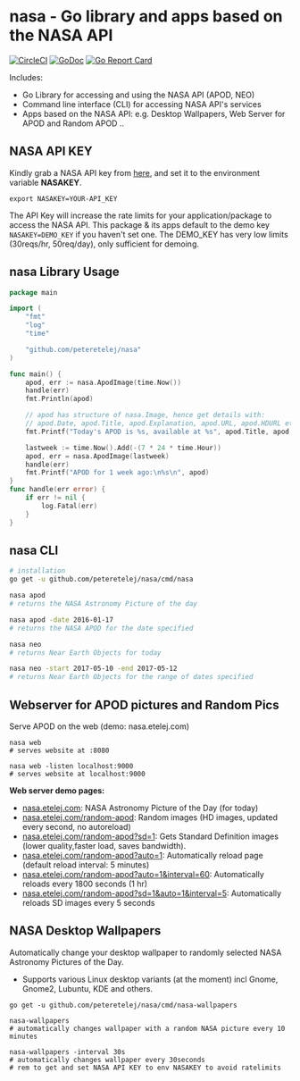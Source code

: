 # nasa - Go library and apps based on the NASA API

[![CircleCI](https://circleci.com/gh/peteretelej/nasa/tree/master.svg?style=svg)](https://circleci.com/gh/peteretelej/nasa/tree/master) 
[![GoDoc](https://godoc.org/github.com/peteretelej/nasa?status.svg)](https://godoc.org/github.com/peteretelej/nasa)
[![Go Report Card](https://goreportcard.com/badge/github.com/peteretelej/nasa)](https://goreportcard.com/report/github.com/peteretelej/nasa)



Includes:
- Go Library for accessing and using the NASA API (APOD, NEO)
- Command line interface (CLI) for accessing NASA API's services
- Apps based on the NASA API: e.g. Desktop Wallpapers, Web Server for APOD and Random APOD ..


## NASA API KEY

Kindly grab a NASA API key from [here](https://api.nasa.gov/index.html#apply-for-an-api-key), and set it to the environment variable __NASAKEY__.
```
export NASAKEY=YOUR-API_KEY
```
The API Key will increase the rate limits for your application/package to access the NASA API. 
This package & its apps default to the demo key `NASAKEY=DEMO_KEY` if you haven't set one. 
The DEMO_KEY has very low limits (30reqs/hr, 50req/day), only sufficient for demoing.


## nasa Library Usage
``` go
package main

import (
	"fmt"
	"log"
	"time"

	"github.com/peteretelej/nasa"
)

func main() {
	apod, err := nasa.ApodImage(time.Now())
	handle(err)
	fmt.Println(apod)

	// apod has structure of nasa.Image, hence get details with:
	// apod.Date, apod.Title, apod.Explanation, apod.URL, apod.HDURL etc
	fmt.Printf("Today's APOD is %s, available at %s", apod.Title, apod.HDURL)

	lastweek := time.Now().Add(-(7 * 24 * time.Hour))
	apod, err = nasa.ApodImage(lastweek)
	handle(err)
	fmt.Printf("APOD for 1 week ago:\n%s\n", apod)
}
func handle(err error) {
	if err != nil {
		log.Fatal(err)
	}
}
```

## nasa CLI
``` sh
# installation
go get -u github.com/peteretelej/nasa/cmd/nasa

nasa apod 
# returns the NASA Astronomy Picture of the day

nasa apod -date 2016-01-17 
# returns the NASA APOD for the date specified

nasa neo
# returns Near Earth Objects for today

nasa neo -start 2017-05-10 -end 2017-05-12
# returns Near Earth Objects for the range of dates specified
```

## Webserver for APOD pictures and Random Pics
Serve APOD on the web (demo: nasa.etelej.com)
```
nasa web
# serves website at :8080

nasa web -listen localhost:9000
# serves website at localhost:9000
```

__Web server demo pages:__
- [nasa.etelej.com](https://nasa.etelej.com): NASA Astronomy Picture of the Day (for today)
- [nasa.etelej.com/random-apod](https://nasa.etelej.com/random-apod): Random images (HD images, updated every second, no autoreload)
- [nasa.etelej.com/random-apod?sd=1](https://nasa.etelej.com/random-apod?sd=1): Gets Standard Definition images (lower quality,faster load, saves bandwidth).
- [nasa.etelej.com/random-apod?auto=1](https://nasa.etelej.com/random-apod?auto=1): Automatically reload page (default reload interval: 5 minutes)
- [nasa.etelej.com/random-apod?auto=1&interval=60](https://nasa.etelej.com/random-apod?auto=1&interval=60): Automatically reloads every 1800 seconds (1 hr)
- [nasa.etelej.com/random-apod?sd=1&auto=1&interval=5](https://nasa.etelej.com/random-apod?sd=1&auto=1&interval=5): Automatically reloads SD images every 5 seconds


## NASA Desktop Wallpapers 
Automatically change your desktop wallpaper to randomly selected NASA Astronomy Pictures of the Day.
- Supports various Linux desktop variants (at the moment) incl Gnome, Gnome2, Lubuntu, KDE and others.
```
go get -u github.com/peteretelej/nasa/cmd/nasa-wallpapers

nasa-wallpapers 
# automatically changes wallpaper with a random NASA picture every 10 minutes

nasa-wallpapers -interval 30s
# automatically changes wallpaper every 30seconds
# rem to get and set NASA API KEY to env NASAKEY to avoid ratelimits
```

